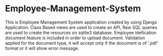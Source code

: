 # Employee-Management-System
This is Employee Management System application created by using Django Application. 
Class Based views are used to create an API,
Raw SQL queries are used to create  the resources on sqlite3 database.
Employee idefication document feature is included in order to upload document.
Validation applied for the document type,
it will accept only if the document is of '.pdf' format or it will show error message.

